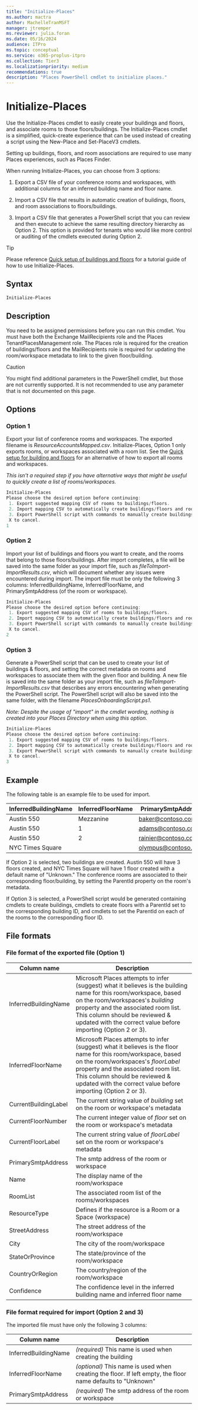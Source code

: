 ```yaml
---
title: "Initialize-Places"
ms.author: mactra
author: MachelleTranMSFT
manager: jtremper
ms.reviewer: julia.foran
ms.date: 05/16/2024
audience: ITPro
ms.topic: conceptual
ms.service: o365-proplus-itpro
ms.collection: Tier3
ms.localizationpriority: medium
recommendations: true
description: "Places PowerShell cmdlet to initialize places."
---
```


# Initialize-Places

Use the Initialize-Places cmdlet to easily create your buildings and floors, and associate rooms to those floors/buildings. The Initialize-Places cmdlet is a simplified, quick-create experience that can be used instead of creating a script using the New-Place and Set-PlaceV3 cmdlets.

Setting up buildings, floors, and room associations are required to use many Places experiences, such as Places Finder.

When running Initialize-Places, you can choose from 3 options:

1. Export a CSV file of your conference rooms and workspaces, with additional columns for an inferred building name and floor name.

1. Import a CSV file that results in automatic creation of buildings, floors, and room associations to floors/buildings.  
1. Import a CSV file that generates a PowerShell script that you can review and then execute to achieve the same resulting directory hierarchy as Option 2. This option is provided for tenants who would like more control or auditing of the cmdlets executed during Option 2.

> [!TIP]
> Please reference [Quick setup of buildings and floors](/places/get-started/quick-setup-buildings-floors) for a tutorial guide of how to use Initialize-Places.

## Syntax

```powershell
Initialize-Places
```

## Description

You need to be assigned permissions before you can run this cmdlet. You must have both the Exchange MailRecipients role and the Places TenantPlacesManagement role. The Places role is required for the creation of buildings/floors and the MailRecipients role is required for updating the room/workspace metadata to link to the given floor/building.

> [!CAUTION]
> You might find additional parameters in the PowerShell cmdlet, but those are not currently supported. It is not recommended to use any parameter that is not documented on this page.
>
## Options

### Option 1

Export your list of conference rooms and workspaces. The exported filename is _ResourceAccountsMapped.csv_.
Initialize-Places, Option 1 only exports rooms, or workspaces associated with a room list. See the [Quick setup for building and floors](/places/get-started/quick-setup-buildings-floors) for an alternative of how to export all rooms and workspaces.

_This isn't a required step if you have alternative ways that might be useful to quickly create a list of rooms/workspaces._

```powershell
Initialize-Places
Please choose the desired option before continuing:
 1. Export suggested mapping CSV of rooms to buildings/floors.
 2. Import mapping CSV to automatically create buildings/floors and room mappings.
 3. Export PowerShell script with commands to manually create buildings/floors and room mappings based on an imported CSV.
 X to cancel.
1
```

### Option 2

Import your list of buildings and floors you want to create, and the rooms that belong to those floors/buildings. After import completes, a file will be saved into the same folder as your import file, such as _fileToImport-ImportResults.csv_, which will document whether any issues were encountered during import.
The import file must be only the following 3 columns: InferredBuildingName, InferredFloorName, and PrimarySmtpAddress (of the room or workspace).

```powershell
Initialize-Places
Please choose the desired option before continuing:
 1. Export suggested mapping CSV of rooms to buildings/floors.
 2. Import mapping CSV to automatically create buildings/floors and room mappings.
 3. Export PowerShell script with commands to manually create buildings/floors and room mappings based on an imported CSV.
 X to cancel.
2
```

### Option 3

Generate a PowerShell script that can be used to create your list of buildings & floors, and setting the correct metadata on rooms and workspaces to associate them with the given floor and building. A new file is saved into the same folder as your import file, such as _fileToImport-ImportResults.csv_ that describes any errors encountering when generating the PowerShell script. The PowerShell script will also be saved into the same folder, with the filename _PlacesOnboardingScript.ps1_.

_Note: Despite the usage of "import" in the cmdlet wording, nothing is created into your Places Directory when using this option._

```powershell
Initialize-Places
Please choose the desired option before continuing:
 1. Export suggested mapping CSV of rooms to buildings/floors.
 2. Import mapping CSV to automatically create buildings/floors and room mappings.
 3. Export PowerShell script with commands to manually create buildings/floors and room mappings based on an imported CSV.
 X to cancel.
3
```

## Example

The following table is an example file to be used for import.  

|InferredBuildingName|InferredFloorName|PrimarySmtpAddress|
| -------- | -------- | -------- |
|Austin 550|Mezzanine|<baker@contoso.com>|  
|Austin 550|1| <adams@contoso.com>|
|Austin 550|2| <rainier@contoso.com>|
|NYC Times Square |  |<olympus@contoso.com>|

If Option 2 is selected, two buildings are created. Austin 550 will have 3 floors created, and NYC Times Square will have 1 floor created with a default name of "Unknown." The conference rooms are associated to their corresponding floor/building, by setting the ParentId property on the room's metadata.

If Option 3 is selected, a PowerShell script would be generated containing cmdlets to create buildings, cmdlets to create floors with a ParentId set to the corresponding building ID, and cmdlets to set the ParentId on each of the rooms to the corresponding floor ID.

## File formats

### File format of the exported file (Option 1)

|Column name|Description|
| -------- | -------- |
|InferredBuildingName|Microsoft Places attempts to infer (suggest) what it believes is the building name for this room/workspace, based on the room/workspaces's _building_ property and the associated room list. This column should be reviewed & updated with the correct value before importing (Option 2 or 3).|
|InferredFloorName|Microsoft Places attempts to infer (suggest) what it believes is the floor name for this room/workspace, based on the room/workspaces's _floorLabel_ property and the associated room list. This column should be reviewed & updated with the correct value before importing (Option 2 or 3).|
|CurrentBuildingLabel|The current string value of _building_ set on the room or workspace's metadata|
|CurrentFloorNumber|The current integer value of _floor_ set on the room or workspace's metadata|
|CurrentFloorLabel|The current string value of _floorLabel_ set on the room or workspace's metadata|
|PrimarySmtpAddress|The smtp address of the room or workspace|
|Name|The display name of the room/workspace|
|RoomList|The associated room list of the rooms/workspaces|
|ResourceType|Defines if the resource is a Room or a Space (workspace)|
|StreetAddress|The street address of the room/workspace|
|City|The city of the room/workspace|
|StateOrProvince|The state/province of the room/workspace|
|CountryOrRegion|The country/region of the room/workspace|
|Confidence|The confidence level in the inferred building name and inferred floor name|

### File format required for import (Option 2 and 3)

The imported file must have only the following 3 columns:

|Column name|Description|
| -------- | -------- |
|InferredBuildingName|_(required)_ This name is used when creating the building|
|InferredFloorName|_(optional)_ This name is used when creating the floor. If left empty, the floor name defaults to "Unknown"|
|PrimarySmtpAddress|_(required)_ The smtp address of the room or workspace|

